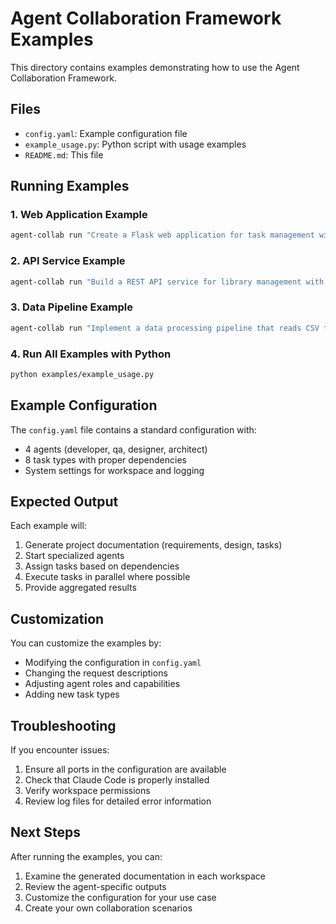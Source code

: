 # Agent Collaboration Framework Examples

This directory contains examples demonstrating how to use the Agent Collaboration Framework.

## Files

- `config.yaml`: Example configuration file
- `example_usage.py`: Python script with usage examples
- `README.md`: This file

## Running Examples

### 1. Web Application Example

```bash
agent-collab run "Create a Flask web application for task management with user authentication" --workspace ./examples/webapp --config ./examples/config.yaml
```

### 2. API Service Example

```bash
agent-collab run "Build a REST API service for library management with book search and user reviews" --workspace ./examples/api --config ./examples/config.yaml
```

### 3. Data Pipeline Example

```bash
agent-collab run "Implement a data processing pipeline that reads CSV files and generates reports" --workspace ./examples/pipeline --config ./examples/config.yaml
```

### 4. Run All Examples with Python

```bash
python examples/example_usage.py
```

## Example Configuration

The `config.yaml` file contains a standard configuration with:

- 4 agents (developer, qa, designer, architect)
- 8 task types with proper dependencies
- System settings for workspace and logging

## Expected Output

Each example will:

1. Generate project documentation (requirements, design, tasks)
2. Start specialized agents
3. Assign tasks based on dependencies
4. Execute tasks in parallel where possible
5. Provide aggregated results

## Customization

You can customize the examples by:

- Modifying the configuration in `config.yaml`
- Changing the request descriptions
- Adjusting agent roles and capabilities
- Adding new task types

## Troubleshooting

If you encounter issues:

1. Ensure all ports in the configuration are available
2. Check that Claude Code is properly installed
3. Verify workspace permissions
4. Review log files for detailed error information

## Next Steps

After running the examples, you can:

1. Examine the generated documentation in each workspace
2. Review the agent-specific outputs
3. Customize the configuration for your use case
4. Create your own collaboration scenarios